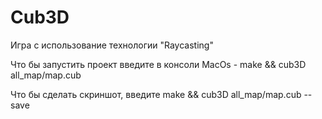 # Cub3D

Игра с использование технологии "Raycasting"

Что бы запустить проект введите в консоли MacOs - make && cub3D all_map/map.cub

Что бы сделать скриншот, введите make && cub3D all_map/map.cub --save
